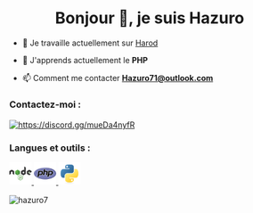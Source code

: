<h1 align="center">Bonjour 👋, je suis Hazuro</h1>

- 🔭 Je travaille actuellement sur [Harod](https://discord.gg/pzNm3pfjx4)

- 🌱 J'apprends actuellement le **PHP**

- 📫 Comment me contacter **Hazuro71@outlook.com**

<h3 align="left">Contactez-moi :</h3>
<p align="left">
<a href="https://discord.gg/https://discord.gg/mueDa4nyfR" target="blank"><img align="center" src="https://raw.githubusercontent.com/rahuldkjain/github-profile-readme-generator/master/src/images/icons/Social/discord.svg" alt="https://discord.gg/mueDa4nyfR" height="30" width="40" /></a>
</p>

<h3 align="left">Langues et outils :</h3>
<p align="left"> <a href="https://nodejs.org" target="_blank" rel="noreferrer"> <img src="https://raw.githubusercontent.com/devicons/devicon/master/icons/nodejs/nodejs-original-wordmark.svg" alt="nodejs" width="40" height="40"/> </a> <a href="https://www.php.net" target="_blank" rel="noreferrer"> <img src="https://raw.githubusercontent.com/devicons/devicon/master/icons/php/php-original.svg" alt="php" width="40" hauteur="40"/> </a> <a href="https://www.python.org" target="_blank" rel="noreferrer"> <img src="https://raw.githubusercontent.com/devicons/devicon/master/icons/python/python-original.svg" alt="python" width="40" height="40"/> </a> </p> <p>

<img align="center" src="https://github-readme-stats.vercel.app/api/top-langs?username=hazuro7&show_icons=true&locale=fr&layout=compact" alt="hazuro7" /></p>
